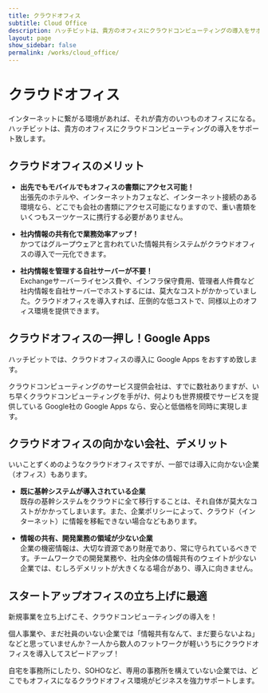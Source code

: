 ```yaml
---
title: クラウドオフィス
subtitle: Cloud Office
description: ハッチビットは、貴方のオフィスにクラウドコンピューティングの導入をサポート致します
layout: page
show_sidebar: false
permalink: /works/cloud_office/
---
```


# クラウドオフィス

インターネットに繋がる環境があれば、それが貴方のいつものオフィスになる。
ハッチビットは、貴方のオフィスにクラウドコンピューティングの導入をサポート致します。

## クラウドオフィスのメリット

- **出先でもモバイルでもオフィスの書類にアクセス可能！**<br>
出張先のホテルや、インターネットカフェなど、インターネット接続のある環境なら、どこでも会社の書類にアクセス可能になりますので、重い書類をいくつもスーツケースに携行する必要がありません。


- **社内情報の共有化で業務効率アップ！**<br>
かつてはグループウェアと言われていた情報共有システムがクラウドオフィスの導入で一元化できます。


- **社内情報を管理する自社サーバーが不要！**<br>
Exchangeサーバーライセンス費や、インフラ保守費用、管理者人件費など社内情報を自社サーバーでホストするには、莫大なコストがかかっていました。クラウドオフィスを導入すれば、圧倒的な低コストで、同様以上のオフィス環境を提供できます。


## クラウドオフィスの一押し！Google Apps

ハッチビットでは、クラウドオフィスの導入に Google Apps をおすすめ致します。

クラウドコンピューティングのサービス提供会社は、すでに数社ありますが、いち早くクラウドコンピューティングを手がけ、何よりも世界規模でサービスを提供している Google社の Google Apps なら、安心と低価格を同時に実現します。

## クラウドオフィスの向かない会社、デメリット

いいことずくめのようなクラウドオフィスですが、一部では導入に向かない企業（オフィス）もあります。

- **既に基幹システムが導入されている企業**<br>
既存の基幹システムをクラウドに全て移行することは、それ自体が莫大なコストがかかってしまいます。また、企業ポリシーによって、クラウド（インターネット）に情報を移転できない場合などもあります。


- **情報の共有、開発業務の領域が少ない企業**<br>
企業の機密情報は、大切な資源であり財産であり、常に守られているべきです。チームワークでの開発業務や、社内全体の情報共有のウェイトが少ない企業では、むしろデメリットが大きくなる場合があり、導入に向きません。

## スタートアップオフィスの立ち上げに最適

新規事業を立ち上げこそ、クラウドコンピューティングの導入を！

個人事業や、まだ社員のいない企業では「情報共有なんて、まだ要らないよね」などと思っていませんか？一人から数人のフットワークが軽いうちにクラウドオフィスを導入してスピードアップ！

自宅を事務所にしたり、SOHOなど、専用の事務所を構えていない企業では、どこでもオフィスになるクラウドオフィス環境がビジネスを強力サポートします。